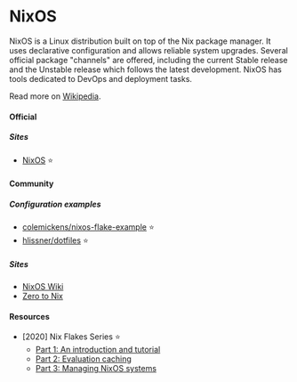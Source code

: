 # NixOS

NixOS is a Linux distribution built on top of the Nix package manager. It uses declarative configuration and allows reliable system upgrades. Several official package "channels" are offered, including the current Stable release and the Unstable release which follows the latest development. NixOS has tools dedicated to DevOps and deployment tasks.

Read more on [Wikipedia](https://en.wikipedia.org/wiki/NixOS).

#### Official

##### Sites
- [NixOS](https://nixos.org) ⭐

#### Community

##### Configuration examples
- [colemickens/nixos-flake-example](https://github.com/colemickens/nixos-flake-example) ⭐
- [hlissner/dotfiles](https://github.com/hlissner/dotfiles) ⭐

##### Sites
- [NixOS Wiki](https://nixos.wiki)
- [Zero to Nix](https://zero-to-nix.com)

#### Resources
- [2020] Nix Flakes Series ⭐
    - [Part 1: An introduction and tutorial](https://www.tweag.io/blog/2020-05-25-flakes)
    - [Part 2: Evaluation caching](https://www.tweag.io/blog/2020-06-25-eval-cache)
    - [Part 3: Managing NixOS systems](https://www.tweag.io/blog/2020-07-31-nixos-flakes)
